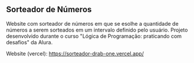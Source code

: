 ## Sorteador de Números

Website com sorteador de números em que se esolhe a quantidade de números a serem sorteados em um intervalo definido pelo usuário.
Projeto desenvolvido durante o curso "Lógica de Programação: praticando com desafios" da Alura.

Website (vercel): https://sorteador-drab-one.vercel.app/
